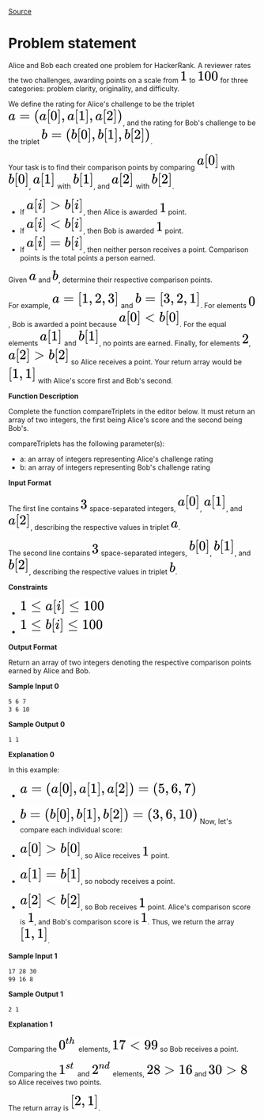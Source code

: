 [Source](https://www.hackerrank.com/challenges/compare-the-triplets)
# Problem statement
Alice and Bob each created one problem for HackerRank. A reviewer rates the two challenges, awarding points on a scale from ![](./Resources/Element1.svg) to ![](./Resources/Element2.svg) for three categories: problem clarity, originality, and difficulty. 

We define the rating for Alice's challenge to be the triplet ![](./Resources/Element3.svg), and the rating for Bob's challenge to be the triplet ![](./Resources/Element4.svg).

Your task is to find their comparison points by comparing ![](./Resources/Element5.svg) with ![](./Resources/Element6.svg), ![](./Resources/Element7.svg) with ![](./Resources/Element8.svg), and ![](./Resources/Element9.svg) with ![](./Resources/Element10.svg). 


* If ![](./Resources/Element11.svg), then Alice is awarded ![](./Resources/Element1.svg) point. 
* If ![](./Resources/Element12.svg), then Bob is awarded ![](./Resources/Element1.svg) point. 
* If ![](./Resources/Element13.svg), then neither person receives a point.
Comparison points is the total points a person earned.

Given ![](./Resources/Element14.svg) and ![](./Resources/Element15.svg), determine their respective comparison points.

For example, ![](./Resources/Element16.svg) and ![](./Resources/Element17.svg).  For elements ![](./Resources/Element18.svg), Bob is awarded a point because ![](./Resources/Element19.svg).  For the equal elements ![](./Resources/Element7.svg) and ![](./Resources/Element8.svg), no points are earned.  Finally, for elements ![](./Resources/Element20.svg), ![](./Resources/Element21.svg) so Alice receives a point.  Your return array would be ![](./Resources/Element22.svg) with Alice's score first and Bob's second.  


**Function Description**

Complete the function compareTriplets in the editor below.  It must return an array of two integers, the first being Alice's score and the second being Bob's.  

compareTriplets has the following parameter(s):


* a: an array of integers representing Alice's challenge rating  
* b: an array of integers representing Bob's challenge rating  

**Input Format**

The first line contains ![](./Resources/Element23.svg) space-separated integers, ![](./Resources/Element5.svg), ![](./Resources/Element7.svg), and ![](./Resources/Element9.svg), describing the respective values in triplet ![](./Resources/Element14.svg). 


The second line contains ![](./Resources/Element23.svg) space-separated integers, ![](./Resources/Element6.svg), ![](./Resources/Element8.svg), and ![](./Resources/Element10.svg), describing the respective values in triplet ![](./Resources/Element15.svg).


**Constraints**


* ![](./Resources/Element24.svg)
* ![](./Resources/Element25.svg)

**Output Format**

Return an array of two integers denoting the respective comparison points earned by Alice and Bob.


**Sample Input 0**

```
5 6 7
3 6 10
```

**Sample Output 0**

```
1 1
```

**Explanation 0**

In this example: 


* ![](./Resources/Element26.svg)
* ![](./Resources/Element27.svg)
Now, let's compare each individual score:


* ![](./Resources/Element28.svg), so Alice receives ![](./Resources/Element1.svg) point.
* ![](./Resources/Element29.svg), so nobody receives a point.
* ![](./Resources/Element30.svg), so Bob receives ![](./Resources/Element1.svg) point.
Alice's comparison score is ![](./Resources/Element1.svg), and Bob's comparison score is ![](./Resources/Element1.svg). Thus, we return the array ![](./Resources/Element22.svg).  


**Sample Input 1**

```
17 28 30
99 16 8
```

**Sample Output 1**

```
2 1
```

**Explanation 1**

Comparing the ![](./Resources/Element31.svg) elements, ![](./Resources/Element32.svg) so Bob receives a point. 


Comparing the ![](./Resources/Element33.svg) and ![](./Resources/Element34.svg) elements, ![](./Resources/Element35.svg) and ![](./Resources/Element36.svg) so Alice receives two points. 


The return array is ![](./Resources/Element37.svg).  

